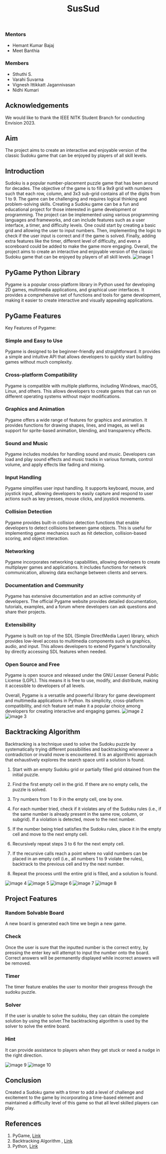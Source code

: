 ﻿---
layout: post
title: "SusSud"
description: "Sudoku Game"
categories: envision
thumbnail: 2023-07-18-sussud-C13_thumbnail.jpg
year: 2023
---


### Mentors


- Hemant Kumar Bajaj
- Meet Banthia


### Members


- Sthuthi S.
- Varahi Suvarna
- Vignesh Ittikkatt Jagannivasan
- Nidhi Kumari


## Acknowledgements


We would like to thank the IEEE NITK Student Branch for conducting Envision 2023.




## Aim
The project aims to create an interactive and enjoyable version of the classic Sudoku game that can be enjoyed by players of all skill levels.




## Introduction


Sudoku is a popular number-placement puzzle game that has been around for decades. The objective of the game is to fill a 9x9 grid with numbers such that each row, column, and 3x3 sub-grid contains all of the digits from 1 to 9. The game can be challenging and requires logical thinking and problem-solving skills.
Creating a Sudoku game can be a fun and educational project for those interested in game development or programming. The project can be implemented using various programming languages and frameworks, and can include features such as a user interface, a timer, and difficulty levels.
One could start by creating a basic grid and allowing the user to input numbers. Then, implementing the logic to check if the user input is correct and if the game is solved. Finally, adding extra features like the timer, different level of difficulty, and even a scoreboard could be added to make the game more engaging.
Overall, the project aims to create an interactive and enjoyable version of the classic Sudoku game that can be enjoyed by players of all skill levels.
![image 1](/virtual-expo/assets/img/envision/compsoc/sussud/C13_img1.jpg)


## PyGame Python Library


Pygame is a popular cross-platform library in Python used for developing 2D games, multimedia applications, and graphical user interfaces. It provides a comprehensive set of functions and tools for game development, making it easier to create interactive and visually appealing applications.

## PyGame Features
Key Features of Pygame:


### Simple and Easy to Use 
Pygame is designed to be beginner-friendly and straightforward. It provides a simple and intuitive API that allows developers to quickly start building games without much complexity.


### Cross-platform Compatibility 
Pygame is compatible with multiple platforms, including Windows, macOS, Linux, and others. This allows developers to create games that can run on different operating systems without major modifications.


### Graphics and Animation 
Pygame offers a wide range of features for graphics and animation. It provides functions for drawing shapes, lines, and images, as well as support for sprite-based animation, blending, and transparency effects.


### Sound and Music 
Pygame includes modules for handling sound and music. Developers can load and play sound effects and music tracks in various formats, control volume, and apply effects like fading and mixing.


### Input Handling 
Pygame simplifies user input handling. It supports keyboard, mouse, and joystick input, allowing developers to easily capture and respond to user actions such as key presses, mouse clicks, and joystick movements.


### Collision Detection 
Pygame provides built-in collision detection functions that enable developers to detect collisions between game objects. This is useful for implementing game mechanics such as hit detection, collision-based scoring, and object interaction.


### Networking 
Pygame incorporates networking capabilities, allowing developers to create multiplayer games and applications. It includes functions for network communication, allowing data exchange between clients and servers.


### Documentation and Community 
Pygame has extensive documentation and an active community of developers. The official Pygame website provides detailed documentation, tutorials, examples, and a forum where developers can ask questions and share their projects.


### Extensibility
Pygame is built on top of the SDL (Simple DirectMedia Layer) library, which provides low-level access to multimedia components such as graphics, audio, and input. This allows developers to extend Pygame's functionality by directly accessing SDL features when needed.


### Open Source and Free
Pygame is open source and released under the GNU Lesser General Public License (LGPL). This means it is free to use, modify, and distribute, making it accessible to developers of all levels.


Overall, Pygame is a versatile and powerful library for game development and multimedia applications in Python. Its simplicity, cross-platform compatibility, and rich feature set make it a popular choice among developers for creating interactive and engaging games.
![image 2](/virtual-expo/assets/img/envision/compsoc/sussud/C13_img9.jpg)
![image 3](/virtual-expo/assets/img/envision/compsoc/sussud/C13_img10.jpg)


## Backtracking Algorithm
Backtracking is a technique used to solve the Sudoku puzzle by systematically trying different possibilities and backtracking whenever a contradiction or invalid move is encountered. It is an algorithmic approach that exhaustively explores the search space until a solution is found.

1. Start with an empty Sudoku grid or partially filled grid obtained from the initial puzzle.


2. Find the first empty cell in the grid. If there are no empty cells, the puzzle is solved.


3. Try numbers from 1 to 9 in the empty cell, one by one.


4. For each number tried, check if it violates any of the Sudoku rules (i.e., if the same number is already present in the same row, column, or subgrid). If a violation is detected, move to the next number.


5. If the number being tried satisfies the Sudoku rules, place it in the empty cell and move to the next empty cell.


6. Recursively repeat steps 3 to 6 for the next empty cell.


7. If the recursive calls reach a point where no valid numbers can be placed in an empty cell (i.e., all numbers 1 to 9 violate the rules), backtrack to the previous cell and try the next number.


8. Repeat the process until the entire grid is filled, and a solution is found.

![image 4](/virtual-expo/assets/img/envision/compsoc/sussud/C13_img3.jpg)
![image 5](/virtual-expo/assets/img/envision/compsoc/sussud/C13_img4.jpg)
![image 6](/virtual-expo/assets/img/envision/compsoc/sussud/C13_img5.jpg)
![image 7](/virtual-expo/assets/img/envision/compsoc/sussud/C13_img6.jpg)
![image 8](/virtual-expo/assets/img/envision/compsoc/sussud/C13_img7.jpg)


## Project Features 


### Random Solvable Board 
A new board is generated each time we begin a new game.


### Check 
Once the user is sure that the inputted number is the correct entry, by pressing the enter key will attempt to input the number onto the board. Correct answers will be permanently displayed while incorrect answers will be removed.


### Timer 
The timer feature enables the user to monitor their progress through the sudoku puzzle.


### Solver 
If the user is unable to solve the sudoku, they can obtain the complete solution by using the solver.The backtracking algorithm is used by the solver to solve the entire board.


### Hint
It can provide assistance to players when they get stuck or need a nudge in the right direction.   

![image 9](/virtual-expo/assets/img/envision/compsoc/sussud/C13_img2.jpg)
![image 10](/virtual-expo/assets/img/envision/compsoc/sussud/C13_img8.jpg)


## Conclusion


Created a Sudoku game with a timer to add a level of challenge and excitement to the game by incorporating a time-based element and maintained a difficulty level of this game so that all level skilled players can play.


## References


1. PyGame, [Link](https://www.pygame.org/docs/)
2. Backtracking Algorithm , [Link](https://www.geeksforgeeks.org/introduction-to-backtracking-data-structure-and-algorithm-tutorials/)
3. Python, [Link](https://www.python.org/doc/`)